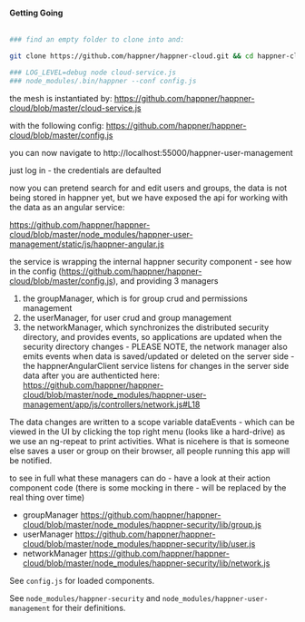 
#### Getting Going

```bash

### find an empty folder to clone into and:

git clone https://github.com/happner/happner-cloud.git && cd happner-cloud && npm install && node cloud-service

### LOG_LEVEL=debug node cloud-service.js
### node_modules/.bin/happner --conf config.js

```

the mesh is instantiated by: https://github.com/happner/happner-cloud/blob/master/cloud-service.js

with the following config: https://github.com/happner/happner-cloud/blob/master/config.js

you can now navigate to http://localhost:55000/happner-user-management

just log in - the credentials are defaulted

now you can pretend search for and edit users and groups, the data is not being stored in happner yet, but we have exposed the api for working with the data as an angular service:

https://github.com/happner/happner-cloud/blob/master/node_modules/happner-user-management/static/js/happner-angular.js

the service is wrapping the internal happner security component - see how in the config (https://github.com/happner/happner-cloud/blob/master/config.js), and providing 3 managers

1. the groupManager, which is for group crud and permissions management
2. the userManager, for user crud and group management
3. the networkManager, which synchronizes the distributed security directory, and provides events, so applications are updated when the security directory changes - PLEASE NOTE, the network manager also emits events when data is saved/updated or deleted on the server side - the happnerAngularClient service listens for changes in the server side data after you are authenticted here: https://github.com/happner/happner-cloud/blob/master/node_modules/happner-user-management/app/js/controllers/network.js#L18

The data changes are written to a scope variable dataEvents - which can be viewed in the UI by clicking the top right menu (looks like a hard-drive) as we use an ng-repeat to print activities. What is nicehere is that is someone else saves a user or group on their browser, all people running this app will be notified.

to see in full what these managers can do - have a look at their action component code (there is some mocking in there -  will be replaced by the real thing over time)

* groupManager https://github.com/happner/happner-cloud/blob/master/node_modules/happner-security/lib/group.js
* userManager https://github.com/happner/happner-cloud/blob/master/node_modules/happner-security/lib/user.js
* networkManager https://github.com/happner/happner-cloud/blob/master/node_modules/happner-security/lib/network.js



See `config.js` for loaded components.

See `node_modules/happner-security` and `node_modules/happner-user-management` for their definitions.


